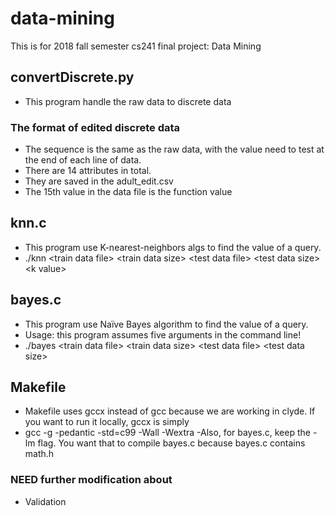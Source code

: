 # data-mining
This is for 2018 fall semester cs241 final project: Data Mining

## convertDiscrete.py
- This program handle the raw data to discrete data
### The format of edited discrete data
- The sequence is the same as the raw data, with the value need to test at the end of each line of data.
- There are 14 attributes in total.
- They are saved in the adult_edit.csv
- The 15th value in the data file is the function value

## knn.c
- This program use K-nearest-neighbors algs to find the value of a query.
- ./knn &lt;train data file&gt; &lt;train data size&gt; &lt;test data file&gt; &lt;test data size&gt; &lt;k value&gt;

## bayes.c
- This program use Naïve Bayes algorithm to find the value of a query.
- Usage: this program assumes five arguments in the command line!
- ./bayes  &lt;train data file&gt; &lt;train data size&gt; &lt;test data file&gt; &lt;test data size&gt;  

## Makefile
- Makefile uses gccx instead of gcc because we are working in clyde. If you want to run it locally, gccx is simply
- gcc -g -pedantic -std=c99 -Wall -Wextra 
-Also, for bayes.c, keep the -lm flag. You want that to compile bayes.c because bayes.c contains math.h

### NEED further modification about
- Validation

